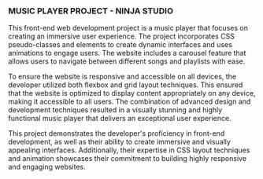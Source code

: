 ### MUSIC PLAYER PROJECT - NINJA STUDIO

This front-end web development project is a music player that focuses on creating an immersive user experience. The project incorporates CSS pseudo-classes and elements to create dynamic interfaces and uses animations to engage users. The website includes a carousel feature that allows users to navigate between different songs and playlists with ease.

To ensure the website is responsive and accessible on all devices, the developer utilized both flexbox and grid layout techniques. This ensured that the website is optimized to display content appropriately on any device, making it accessible to all users. The combination of advanced design and development techniques resulted in a visually stunning and highly functional music player that delivers an exceptional user experience.

This project demonstrates the developer's proficiency in front-end development, as well as their ability to create immersive and visually appealing interfaces. Additionally, their expertise in CSS layout techniques and animation showcases their commitment to building highly responsive and engaging websites.